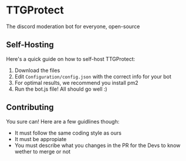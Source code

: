 # TTGProtect
The discord moderation bot for everyone, open-source

## Self-Hosting
Here's a quick guide on how to self-host TTGProtect:
1. Download the files
2. Edit `Configuration/config.json` with the correct info for your bot
3. For optimal results, we recommend you install pm2
4. Run the bot.js file! All should go well :)

## Contributing
You sure can! Here are a few guidlines though:
- It must follow the same coding style as ours
- It must be appropiate
- You must describe what you changes in the PR for the Devs to know wether to merge or not
